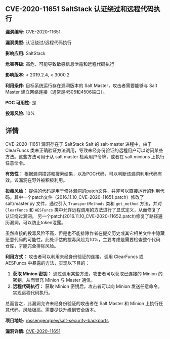 ## CVE-2020-11651 SaltStack 认证绕过和远程代码执行

**漏洞编号:** CVE-2020-11651

**漏洞类型:** 认证绕过/远程代码执行

**影响应用:** SaltStack

**危害等级:** 高危，可能导致敏感信息泄露和远程代码执行

**影响版本:** < 2019.2.4, < 3000.2

**利用条件:** 目标系统运行存在漏洞版本的 Salt Master，攻击者需要能够与 Salt Master 建立网络连接（通常是4505和4506端口）。

**POC 可用性:** 是

**投毒风险:** 10%

## 详情

CVE-2020-11651 漏洞存在于 SaltStack Salt 的 salt-master 进程中，由于 ClearFuncs 类未正确验证方法调用，导致未经身份验证的远程用户可以访问某些方法。这些方法可用于从 salt master 检索用户令牌，或者在 salt minions 上执行任意命令。

**有效性：**
根据漏洞描述和搜索结果，以及POC代码，可以判断该漏洞利用代码有效。该漏洞在野外被积极利用。

**投毒风险：**
提供的代码是用于修补漏洞的patch文件，并非可以直接运行的利用代码。其中一个patch文件（2016.11.10_CVE-2020-11651.patch）修改了 salt/master.py 文件，通过引入 `TransportMethods` 类和 `get_method` 方法，并对 `ClearFuncs` 和 `AESFuncs` 类中允许远程调用的方法进行了显式定义，从而修复了认证绕过漏洞。 另一个patch(2016.11.10_CVE-2020-11652.patch)修复了路径遍历漏洞，可以防止token泄露。

虽然直接的投毒风险不高，但是也不能排除作者在提交历史或其它相关文件中隐藏恶意代码的可能性。此处评估的投毒风险为10%，主要考虑是需要检查整个代码仓库，才能完全排除风险。

**利用方式：**
攻击者可以利用未经身份验证的连接，调用 ClearFuncs 或 AESFuncs 中暴露的方法，实现以下目的：
1.  **获取 Minion 密钥：** 通过调用某些方法，攻击者可以获取已连接的 Minion 的密钥，从而冒充 Minion 与 Master 通信。
2.  **远程代码执行：** 获取 Minion 密钥后，攻击者可以向 Minion 发送任意命令，实现远程代码执行。

总而言之，此漏洞允许未经身份验证的攻击者在 Salt Master 和 Minion 上执行任意代码，风险极高。需要尽快升级到安全版本。

**项目地址:** [rossengeorgiev/salt-security-backports](https://github.com/rossengeorgiev/salt-security-backports)

**漏洞详情:** [CVE-2020-11651](https://nvd.nist.gov/vuln/detail/CVE-2020-11651)